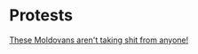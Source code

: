 # Protests #
[These Moldovans aren't taking shit from anyone!](http://www.aljazeera.com/news/2015/09/moldova-1bn-bank-fraud-prompts-massive-rally-150906143127034.html)
